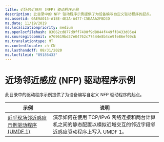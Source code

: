 ```yaml
---
title: 近场邻近感应 (NFP) 驱动程序示例
description: 此目录中的 NFP 驱动程序示例提供了为设备编写自定义驱动程序的起点。
ms.assetid: 0AE9A015-A18E-4E2A-A477-C5EAAA2FBD3D
ms.date: 11/19/2019
ms.localizationpriority: medium
ms.openlocfilehash: 83662cd877d9ff7400f9d8044f449ff8433d05e4
ms.sourcegitcommit: e769619bd37e04762c77444e8b4ce9fe86ef09cb
ms.translationtype: MT
ms.contentlocale: zh-CN
ms.lasthandoff: 08/31/2020
ms.locfileid: "89186433"
---
```

# <a name="near-field-proximity-nfp-driver-samples"></a>近场邻近感应 (NFP) 驱动程序示例

此目录中的驱动程序示例提供了为设备编写自定义 NFP 驱动程序的起点。

| 示例 | 说明 |
| --- | --- |
| [近乎现场邻近感应示例驱动程序 (UMDF 1) ](/samples/microsoft/windows-driver-samples/near-field-proximity-sample-driver-umdf-version-1) | 演示如何在使用 TCP/IPv6 网络连接和两台计算机之间的静态配置以模拟近域交互的邻近字段邻近感应驱动程序上写入 UMDF 1。 |
